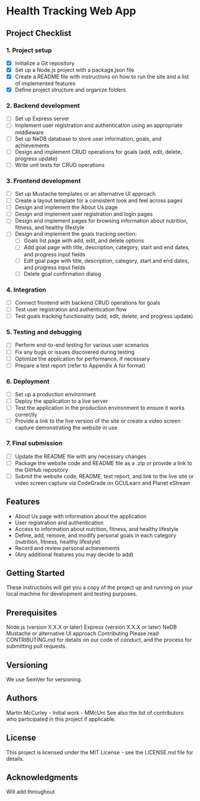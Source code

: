 # Health Tracking Web App

## Project Checklist

### 1. Project setup

- [X] Initialize a Git repository
- [X] Set up a Node.js project with a package.json file
- [X] Create a README file with instructions on how to run the site and a list of implemented features
- [X] Define project structure and organize folders

### 2. Backend development

- [ ] Set up Express server
- [ ] Implement user registration and authentication using an appropriate middleware
- [ ] Set up NeDB database to store user information, goals, and achievements
- [ ] Design and implement CRUD operations for goals (add, edit, delete, progress update)
- [ ] Write unit tests for CRUD operations

### 3. Frontend development

- [ ] Set up Mustache templates or an alternative UI approach
- [ ] Create a layout template for a consistent look and feel across pages
- [ ] Design and implement the About Us page
- [ ] Design and implement user registration and login pages
- [ ] Design and implement pages for browsing information about nutrition, fitness, and healthy lifestyle
- [ ] Design and implement the goals tracking section:
  - [ ] Goals list page with add, edit, and delete options
  - [ ] Add goal page with title, description, category, start and end dates, and progress input fields
  - [ ] Edit goal page with title, description, category, start and end dates, and progress input fields
  - [ ] Delete goal confirmation dialog

### 4. Integration

- [ ] Connect frontend with backend CRUD operations for goals
- [ ] Test user registration and authentication flow
- [ ] Test goals tracking functionality (add, edit, delete, and progress update)

### 5. Testing and debugging

- [ ] Perform end-to-end testing for various user scenarios
- [ ] Fix any bugs or issues discovered during testing
- [ ] Optimize the application for performance, if necessary
- [ ] Prepare a test report (refer to Appendix A for format)

### 6. Deployment

- [ ] Set up a production environment
- [ ] Deploy the application to a live server
- [ ] Test the application in the production environment to ensure it works correctly
- [ ] Provide a link to the live version of the site or create a video screen capture demonstrating the website in use

### 7. Final submission

- [ ] Update the README file with any necessary changes
- [ ] Package the website code and README file as a .zip or provide a link to the GitHub repository
- [ ] Submit the website code, README, test report, and link to the live site or video screen capture via CodeGrade on GCULearn and Planet eStream

## Features

- About Us page with information about the application
- User registration and authentication
- Access to information about nutrition, fitness, and healthy lifestyle
- Define, add, remove, and modify personal goals in each category (nutrition, fitness, healthy lifestyle)
- Record and review personal achievements
- (Any additional features you may decide to add)

## Getting Started

These instructions will get you a copy of the project up and running on your local machine for development and testing purposes.

## Prerequisites

Node.js (version X.X.X or later)
Express (version X.X.X or later)
NeDB
Mustache or alternative UI approach
Contributing
Please read CONTRIBUTING.md for details on our code of conduct, and the process for submitting pull requests.

## Versioning

We use SemVer for versioning.

## Authors

Martin McCurley - Initial work - MMcUni
See also the list of contributors who participated in this project if applicable.

## License

This project is licensed under the MIT License - see the LICENSE.md file for details.

## Acknowledgments

Will add throughout
